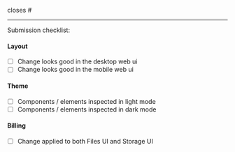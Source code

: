 closes #

---
Submission checklist: 

<!-- Remove anything below that is not applicable -->   

#### Layout

- [ ] Change looks good in the desktop web ui
- [ ] Change looks good in the mobile web ui

#### Theme

- [ ] Components / elements inspected in light mode
- [ ] Components / elements inspected in dark mode

#### Billing

- [ ] Change applied to both Files UI and Storage UI

